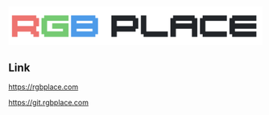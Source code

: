 <div align="center">
  <img alt="RGB Place" src="/assets/image/RGB_place.png">
</div>

## Link

<a href='https://rgbplace.com' target='_blank'>https://rgbplace.com</a>

<a href='https://git.rgbplace.com' target='_blank'>https://git.rgbplace.com</a>
